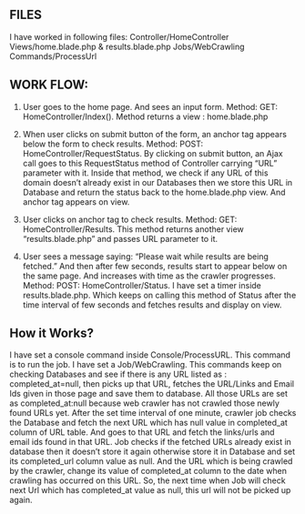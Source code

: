 ## FILES 
I have worked in following files:
Controller/HomeController
Views/home.blade.php & results.blade.php
Jobs/WebCrawling
Commands/ProcessUrl

## WORK FLOW:
1.	User goes to the home page. And sees an input form. 
Method:  GET: HomeController/Index(). Method returns a view : home.blade.php

2.	When user clicks on submit button of the form, an anchor tag appears below the form to check results.
Method:  POST: HomeController/RequestStatus.  By clicking on submit button, an Ajax call goes to this RequestStatus method of Controller carrying “URL” parameter with it. Inside that method, we check if any URL of this domain doesn’t already exist in our Databases then we store this URL in Database and return the status back to the home.blade.php view. And anchor tag appears on view.

3.	User clicks on anchor tag to check results.
Method: GET: HomeController/Results. This method returns another view “results.blade.php” and passes URL parameter to it. 

4.	User sees a message saying: “Please wait while results are being fetched.” And then after few seconds, results start to appear below on the same page. And increases with time as the crawler progresses.
Method: POST: HomeController/Status. I have set a timer inside results.blade.php. Which keeps on calling this method of Status after the time interval of few seconds and fetches results and display on view.

## How it Works?
I have set a console command inside Console/ProcessURL. This command is to run the job. 
I have set a Job/WebCrawling. This commands keep on checking Databases and see if there is any URL listed as : completed_at=null, then picks up that URL, fetches the URL/Links and Email Ids given in those page and save them to database. All those URLs are set as completed_at:null because web crawler has not crawled those newly found URLs yet.
After the set time interval of one minute, crawler job checks the Database and fetch the next URL which has null value in completed_at column of URL table. And goes to that URL and fetch the links/urls and email ids found in that URL. Job checks if the fetched URLs already exist in database then it doesn’t store it again otherwise store it in Database and set its completed_url column value as null. And the URL which is being crawled by the crawler, change its value of completed_at column to the date when crawling has occurred on this URL. So, the next time when Job will check next Url which has completed_at value as null, this url will not be picked up again. 



